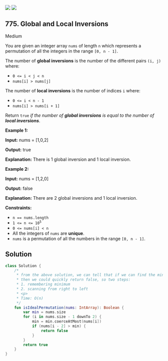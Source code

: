 [![](https://img.shields.io/github/stars/javadev/LeetCode-in-Kotlin?label=Stars&style=flat-square)](https://github.com/javadev/LeetCode-in-Kotlin)
[![](https://img.shields.io/github/forks/javadev/LeetCode-in-Kotlin?label=Fork%20me%20on%20GitHub%20&style=flat-square)](https://github.com/javadev/LeetCode-in-Kotlin/fork)

## 775\. Global and Local Inversions

Medium

You are given an integer array `nums` of length `n` which represents a permutation of all the integers in the range `[0, n - 1]`.

The number of **global inversions** is the number of the different pairs `(i, j)` where:

*   `0 <= i < j < n`
*   `nums[i] > nums[j]`

The number of **local inversions** is the number of indices `i` where:

*   `0 <= i < n - 1`
*   `nums[i] > nums[i + 1]`

Return `true` _if the number of **global inversions** is equal to the number of **local inversions**_.

**Example 1:**

**Input:** nums = [1,0,2]

**Output:** true

**Explanation:** There is 1 global inversion and 1 local inversion.

**Example 2:**

**Input:** nums = [1,2,0]

**Output:** false

**Explanation:** There are 2 global inversions and 1 local inversion.

**Constraints:**

*   `n == nums.length`
*   <code>1 <= n <= 10<sup>5</sup></code>
*   `0 <= nums[i] < n`
*   All the integers of `nums` are **unique**.
*   `nums` is a permutation of all the numbers in the range `[0, n - 1]`.

## Solution

```kotlin
class Solution {
    /*
     * from the above solution, we can tell that if we can find the minimum of A[j] where j >= i + 2,
     * then we could quickly return false, so two steps:
     * 1. remembering minimum
     * 2. scanning from right to left
     * <p>
     * Time: O(n)
     */
    fun isIdealPermutation(nums: IntArray): Boolean {
        var min = nums.size
        for (i in nums.size - 1 downTo 2) {
            min = min.coerceAtMost(nums[i])
            if (nums[i - 2] > min) {
                return false
            }
        }
        return true
    }
}
```